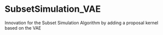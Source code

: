 # SubsetSimulation_VAE
Innovation for the Subset Simulation Algorithm by adding a proposal kernel based on the VAE
